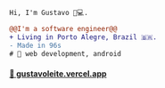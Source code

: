 ```diff
Hi, I'm Gustavo 👋💻.

@@I'm a software engineer@@
+ Living in Porto Alegre, Brazil 🇧🇷.
- Made in 96s
# 📖 web development, android
```

#### [🔗 gustavoleite.vercel.app](https://gustavoleite.vercel.app)

<SECRET GUEST BOOK>
<ooooooooooooooooo>
<ooooooooooooooooo
|-- Your journey has brought you far friend, get some rest
| https://a1u0.short.gy/bonfire
|-- Nice to meet you>
